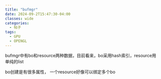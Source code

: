 ```yaml
---
title: "bufmgr"
date: 2024-09-2T15:47:30-04:00
classes: wide
categories:
  - 帖子
tags:
  - GPU
  - OPENGL
---
```


bufmgr中有bo和resource两种数据，目前看来，bo采用hash索引，resource用单纯的list

bo创建是有很多属性，
一个resource好像可以绑定多个bo
